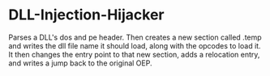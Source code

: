# DLL-Injection-Hijacker
Parses a DLL's dos and pe header. Then creates a new section called .temp and writes the dll file name it should load, along with the opcodes to load it. It then changes the entry point to that new section, adds a relocation entry, and writes a jump back to the original OEP.
